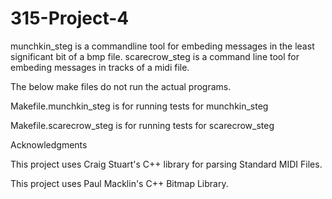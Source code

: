 315-Project-4
=============

munchkin_steg is a commandline tool for embeding messages in the least significant bit of a bmp file.
scarecrow_steg is a command line tool for embeding messages in tracks of a midi file.


The below make files do not run the actual programs.

Makefile.munchkin_steg is for running tests for munchkin_steg

Makefile.scarecrow_steg is for running tests for scarecrow_steg


Acknowledgments

This project uses Craig Stuart's C++ library for parsing Standard MIDI Files.

This project uses Paul Macklin's C++ Bitmap Library.